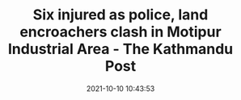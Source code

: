 ---
"title": "Six injured as police, land encroachers clash in Motipur Industrial Area - The Kathmandu Post"
"date": "2021-10-10 10:43:53"
"feed_name": "GOOGLENEWSINDUSTRIAL"
"feed_website": "https://news.google.com/search?q=industrial%2Bincident&hl=en-US&gl=US&ceid=US:en"
"feed_rss": "https://news.google.com/rss/search?q=industrial%2Bincident&hl=en-US&gl=US&ceid=US:en"
"link": "https://kathmandupost.com/province-no-5/2021/10/10/six-injured-as-police-land-encroachers-clash-in-motipur-industrial-area"
"source": "{'href': 'https://kathmandupost.com', 'title': 'The Kathmandu Post'}"
"file": "_posts/2021-1-1-450a9b275e7716e4840c189be7a1aa70ae69ee05.md"
"accident": "1"
"drilling": "0"
"dead": "0"
"injured": "6"
"arrested": "0"
"place": "motipur"
"where": "industrial site"
"causes": "unknown"
"place_uri": "http://en.wikipedia.org/wiki/Motipur%2C_India"
---